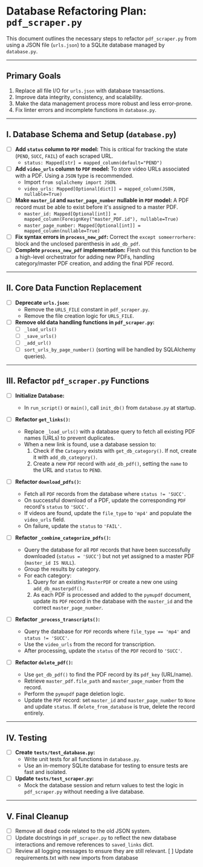 # Database Refactoring Plan: `pdf_scraper.py`

This document outlines the necessary steps to refactor `pdf_scraper.py` from using a JSON file (`urls.json`) to a SQLite database managed by `database.py`.

---

## Primary Goals
1.  Replace all file I/O for `urls.json` with database transactions.
2.  Improve data integrity, consistency, and scalability.
3.  Make the data management process more robust and less error-prone.
4.  Fix linter errors and incomplete functions in `database.py`.

---

## I. Database Schema and Setup (`database.py`)

-   [ ] **Add `status` column to `PDF` model:** This is critical for tracking the state (`PEND`, `SUCC`, `FAIL`) of each scraped URL.
    -   `status: Mapped[str] = mapped_column(default="PEND")`
-   [ ] **Add `video_urls` column to `PDF` model:** To store video URLs associated with a PDF. Using a `JSON` type is recommended.
    -   Import `from sqlalchemy import JSON`.
    -   `video_urls: Mapped[Optional[dict]] = mapped_column(JSON, nullable=True)`
-   [ ] **Make `master_id` and `master_page_number` nullable in `PDF` model:** A PDF record must be able to exist before it's assigned to a master PDF.
    -   `master_id: Mapped[Optional[int]] = mapped_column(ForeignKey("master_PDF.id"), nullable=True)`
    -   `master_page_number: Mapped[Optional[int]] = mapped_column(nullable=True)`
-   [ ] **Fix syntax errors in `process_new_pdf`:** Correct the `except someerrorhere:` block and the unclosed parenthesis in `add_db_pdf`.
-   [ ] **Complete `process_new_pdf` implementation:** Flesh out this function to be a high-level orchestrator for adding new PDFs, handling category/master PDF creation, and adding the final PDF record.

---

## II. Core Data Function Replacement

-   [ ] **Deprecate `urls.json`:**
    -   Remove the `URLS_FILE` constant in `pdf_scraper.py`.
    -   Remove the file creation logic for `URLS_FILE`.
-   [ ] **Remove old data handling functions in `pdf_scraper.py`:**
    -   [ ] `_load_urls()`
    -   [ ] `_save_urls()`
    -   [ ] `_add_url()`
    -   [ ] `sort_urls_by_page_number()` (sorting will be handled by SQLAlchemy queries).

---

## III. Refactor `pdf_scraper.py` Functions

-   [ ] **Initialize Database:**
    -   In `run_script()` or `main()`, call `init_db()` from `database.py` at startup.

-   [ ] **Refactor `get_links()`:**
    -   Replace `_load_urls()` with a database query to fetch all existing PDF names (URLs) to prevent duplicates.
    -   When a new link is found, use a database session to:
        1.  Check if the `Category` exists with `get_db_category()`. If not, create it with `add_db_category()`.
        2.  Create a new `PDF` record with `add_db_pdf()`, setting the `name` to the URL and `status` to `PEND`.

-   [ ] **Refactor `download_pdfs()`:**
    -   Fetch all `PDF` records from the database where `status != 'SUCC'`.
    -   On successful download of a PDF, update the corresponding `PDF` record's `status` to `'SUCC'`.
    -   If videos are found, update the `file_type` to `'mp4'` and populate the `video_urls` field.
    -   On failure, update the `status` to `'FAIL'`.

-   [ ] **Refactor `_combine_categorize_pdfs()`:**
    -   Query the database for all `PDF` records that have been successfully downloaded (`status = 'SUCC'`) but not yet assigned to a master PDF (`master_id IS NULL`).
    -   Group the results by category.
    -   For each category:
        1.  Query for an existing `MasterPDF` or create a new one using `add_db_masterpdf()`.
        2.  As each PDF is processed and added to the `pymupdf` document, update its `PDF` record in the database with the `master_id` and the correct `master_page_number`.

-   [ ] **Refactor `_process_transcripts()`:**
    -   Query the database for `PDF` records where `file_type == 'mp4'` and `status != 'SUCC'`.
    -   Use the `video_urls` from the record for transcription.
    -   After processing, update the `status` of the `PDF` record to `'SUCC'`.

-   [ ] **Refactor `delete_pdf()`:**
    -   Use `get_db_pdf()` to find the PDF record by its `pdf_key` (URL/name).
    -   Retrieve `master_pdf.file_path` and `master_page_number` from the record.
    -   Perform the `pymupdf` page deletion logic.
    -   Update the `PDF` record: set `master_id` and `master_page_number` to `None` and update `status`. If `delete_from_database` is true, delete the record entirely.

---

## IV. Testing

-   [ ] **Create `tests/test_database.py`:**
    -   Write unit tests for all functions in `database.py`.
    -   Use an in-memory SQLite database for testing to ensure tests are fast and isolated.
-   [ ] **Update `tests/test_scraper.py`:**
    -   Mock the database session and return values to test the logic in `pdf_scraper.py` without needing a live database.

---

## V. Final Cleanup

-   [ ] Remove all dead code related to the old JSON system.
-   [ ] Update docstrings in `pdf_scraper.py` to reflect the new database interactions and remove references to `saved_links` dict.
-   [ ] Review all logging messages to ensure they are still relevant.
    [ ] Update requirements.txt with new imports from database